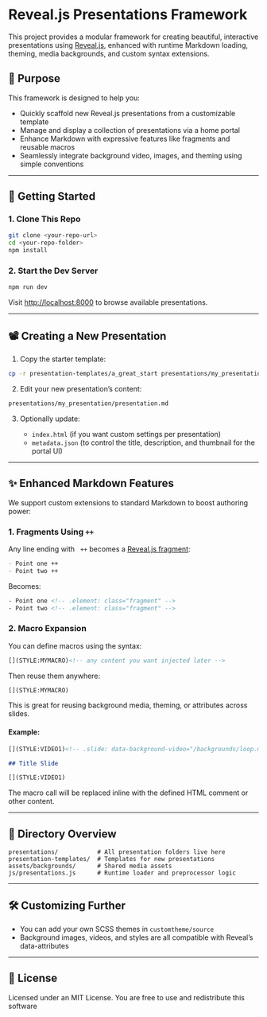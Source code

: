 # Reveal.js Presentations Framework

This project provides a modular framework for creating beautiful, interactive presentations using [Reveal.js](https://revealjs.com/), enhanced with runtime Markdown loading, theming, media backgrounds, and custom syntax extensions.

## 🎯 Purpose

This framework is designed to help you:

- Quickly scaffold new Reveal.js presentations from a customizable template
- Manage and display a collection of presentations via a home portal
- Enhance Markdown with expressive features like fragments and reusable macros
- Seamlessly integrate background video, images, and theming using simple conventions

---

## 🚀 Getting Started

### 1. Clone This Repo

```bash
git clone <your-repo-url>
cd <your-repo-folder>
npm install
```

### 2. Start the Dev Server

```bash
npm run dev
```

Visit [http://localhost:8000](http://localhost:8000) to browse available presentations.

---

## 📽️ Creating a New Presentation

1. Copy the starter template:

```bash
cp -r presentation-templates/a_great_start presentations/my_presentation
```

2. Edit your new presentation’s content:

```bash
presentations/my_presentation/presentation.md
```

3. Optionally update:

   * `index.html` (if you want custom settings per presentation)
   * `metadata.json` (to control the title, description, and thumbnail for the portal UI)

---

## ✨ Enhanced Markdown Features

We support custom extensions to standard Markdown to boost authoring power:

### 1. **Fragments Using `++`**

Any line ending with ` ++` becomes a [Reveal.js fragment](https://revealjs.com/fragments/):

```markdown
- Point one ++
- Point two ++
```

Becomes:

```html
- Point one <!-- .element: class="fragment" -->
- Point two <!-- .element: class="fragment" -->
```

### 2. **Macro Expansion**

You can define macros using the syntax:

```markdown
[](STYLE:MYMACRO)<!-- any content you want injected later -->
```

Then reuse them anywhere:

```markdown
[](STYLE:MYMACRO)
```

This is great for reusing background media, theming, or attributes across slides.

#### Example:

```markdown
[](STYLE:VIDEO1)<!-- .slide: data-background-video="/backgrounds/loop.mp4" data-background-video-loop -->

## Title Slide

[](STYLE:VIDEO1)
```

The macro call will be replaced inline with the defined HTML comment or other content.

---

## 📁 Directory Overview

```
presentations/           # All presentation folders live here
presentation-templates/  # Templates for new presentations
assets/backgrounds/      # Shared media assets
js/presentations.js      # Runtime loader and preprocessor logic
```

---

## 🛠️ Customizing Further

* You can add your own SCSS themes in `customtheme/source`
* Background images, videos, and styles are all compatible with Reveal’s data-attributes

---

## 📜 License

Licensed under an MIT License. You are free to use and redistribute this software

